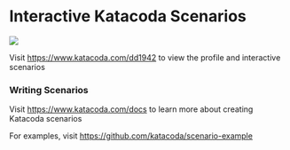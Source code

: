 # Interactive Katacoda Scenarios

[![](http://shields.katacoda.com/katacoda/dd1942/count.svg)](https://www.katacoda.com/dd1942 "Get your profile on Katacoda.com")

Visit https://www.katacoda.com/dd1942 to view the profile and interactive scenarios

### Writing Scenarios
Visit https://www.katacoda.com/docs to learn more about creating Katacoda scenarios

For examples, visit https://github.com/katacoda/scenario-example
